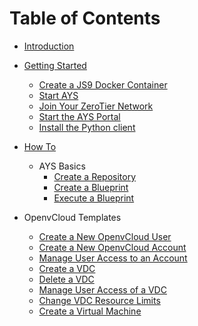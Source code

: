 # Table of Contents

* [Introduction](README.md)
* [Getting Started](gettingstarted/README.md)
  * [Create a JS9 Docker Container](gettingstarted/js9.md)
  * [Start AYS](gettingstarted/startays.md)
  * [Join Your ZeroTier Network](gettingstarted/zt.md)
  * [Start the AYS Portal](gettingstarted/ays-portal.md)
  * [Install the Python client](gettingstarted/python.md)
* [How To](Howto/README.md)
  * AYS Basics
    * [Create a Repository](Create_repository/README.md)
    * [Create a Blueprint](Create_blueprint/README.md)
    * [Execute a Blueprint](Execute_blueprint/README.md)

 * OpenvCloud Templates
   * [Create a New OpenvCloud User](Add_user/README.md)
   * [Create a New OpenvCloud Account](Create_account/README.md)
   * [Manage User Access to an Account](Manage_account_user_access/README.md)
   * [Create a VDC](Create_VDC/README.md)
   * [Delete a VDC](Delete_VDC/README.md)
   * [Manage User Access of a VDC](Manage_VDC_user_access/README.md)
   * [Change VDC Resource Limits](Change_VDC_Resource_Limits/README.md)
   * [Create a Virtual Machine](Create_VM/README.md)
